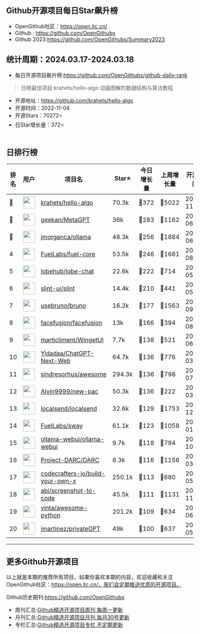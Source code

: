 ## Github开源项目每日Star飙升榜

- OpenGithub社区：https://open.itc.cn/
- Github : https://github.com/OpenGithubs
- Github 2023:https://github.com/OpenGithubs/Summary2023

## 统计周期：2024.03.17-2024.03.18

- 每日开源项目飙升榜:https://github.com/OpenGithubs/github-daily-rank



> 日榜最佳项目:krahets/hello-algo  动画图解的数据结构与算法教程

- 开源地址：https://github.com/krahets/hello-algo
- 开源时间：2022-11-04
- 开源Stars：70272⭐
- 日Star增长量：372⭐

![]()


## 日排行榜

| 排名        |  用户     |  项目名          | Star⭐          | 今日增长量     | 上周增长量      |  开源时间   |
|------------|------------|---------------|---------------- |--------------|----------------|------------|
| 🥇 | <img src="https://avatars.githubusercontent.com/u/26993056?u=12c6a8ef18768abc773c64a56a56c0fd67241ed2&v=4" alt="" size="32" height="32" width="32" data-view-component="true" class="avatar circle"> | [krahets/hello-algo](https://github.com/krahets/hello-algo)| 70.3k  | 🔺372| 🔺5022 | 2022-11-04 |
| 🥈 | <img src="https://avatars.githubusercontent.com/u/2707039?u=463185951e02a6ba817bf59f549e917b7690348c&v=4" alt="" size="32" height="32" width="32" data-view-component="true" class="avatar circle"> | [geekan/MetaGPT](https://github.com/geekan/MetaGPT)| 36k  | 🔺283| 🔺1162 | 2023-06-30 |
| 🥉 | <img src="https://avatars.githubusercontent.com/u/151674099?v=4" alt="" size="32" height="32" width="32" data-view-component="true" class="avatar circle"> | [jmorganca/ollama](https://github.com/jmorganca/ollama)| 48.3k  | 🔺256| 🔺1884 | 2023-06-27 |
| 4 | <img src="https://avatars.githubusercontent.com/u/55993183?v=4" alt="" size="32" height="32" width="32" data-view-component="true" class="avatar circle"> | [FuelLabs/fuel-core](https://github.com/FuelLabs/fuel-core)| 53.5k  | 🔺246| 🔺1681 | 2020-08-28 |
| 5 | <img src="https://avatars.githubusercontent.com/u/131470832?v=4" alt="" size="32" height="32" width="32" data-view-component="true" class="avatar circle"> | [lobehub/lobe-chat](https://github.com/lobehub/lobe-chat)| 22.6k  | 🔺222| 🔺714 | 2023-05-21 |
| 6 | <img src="https://avatars.githubusercontent.com/u/64742117?v=4" alt="" size="32" height="32" width="32" data-view-component="true" class="avatar circle"> | [slint-ui/slint](https://github.com/slint-ui/slint)| 14.4k  | 🔺210| 🔺441 | 2020-05-04 |
| 7 | <img src="https://avatars.githubusercontent.com/u/114530840?v=4" alt="" size="32" height="32" width="32" data-view-component="true" class="avatar circle"> | [usebruno/bruno](https://github.com/usebruno/bruno)| 16.2k  | 🔺177| 🔺1563 | 2022-09-28 |
| 8 | <img src="https://avatars.githubusercontent.com/u/142538020?v=4" alt="" size="32" height="32" width="32" data-view-component="true" class="avatar circle"> | [facefusion/facefusion](https://github.com/facefusion/facefusion)| 13k  | 🔺166| 🔺394 | 2023-08-18 |
| 9 | <img src="https://avatars.githubusercontent.com/u/53119851?u=23f1cd65ff87b60cf06a6704bb3292e4471ca0e5&v=4" alt="" size="32" height="32" width="32" data-view-component="true" class="avatar circle"> | [marticliment/WingetUI](https://github.com/marticliment/WingetUI)| 7.7k  | 🔺138| 🔺521 | 2021-06-15 |
| 10 | <img src="https://avatars.githubusercontent.com/u/153288546?v=4" alt="" size="32" height="32" width="32" data-view-component="true" class="avatar circle"> | [Yidadaa/ChatGPT-Next-Web](https://github.com/Yidadaa/ChatGPT-Next-Web)| 64.7k  | 🔺136| 🔺776 | 2023-03-11 |
| 11 | <img src="https://avatars.githubusercontent.com/u/170270?u=34acd557a042ac478d273a4621570cadb6b0bd89&v=4" alt="" size="32" height="32" width="32" data-view-component="true" class="avatar circle"> | [sindresorhus/awesome](https://github.com/sindresorhus/awesome)| 294.3k  | 🔺136| 🔺798 | 2014-07-11 |
| 12 | <img src="https://avatars.githubusercontent.com/u/12132898?u=c89f584d1db765170a6e0dd3f69cd859b130059e&v=4" alt="" size="32" height="32" width="32" data-view-component="true" class="avatar circle"> | [Alvin9999/new-pac](https://github.com/Alvin9999/new-pac)| 50.3k  | 🔺136| 🔺222 | 2016-03-23 |
| 13 | <img src="https://avatars.githubusercontent.com/u/120677616?v=4" alt="" size="32" height="32" width="32" data-view-component="true" class="avatar circle"> | [localsend/localsend](https://github.com/localsend/localsend)| 32.6k  | 🔺129| 🔺1753 | 2022-12-16 |
| 14 | <img src="https://avatars.githubusercontent.com/u/55993183?v=4" alt="" size="32" height="32" width="32" data-view-component="true" class="avatar circle"> | [FuelLabs/sway](https://github.com/FuelLabs/sway)| 61.1k  | 🔺123| 🔺1058 | 2021-01-20 |
| 15 | <img src="https://avatars.githubusercontent.com/u/158137808?v=4" alt="" size="32" height="32" width="32" data-view-component="true" class="avatar circle"> | [ollama-webui/ollama-webui](https://github.com/ollama-webui/ollama-webui)| 9.7k  | 🔺118| 🔺794 | 2023-10-07 |
| 16 | <img src="https://avatars.githubusercontent.com/u/119692878?v=4" alt="" size="32" height="32" width="32" data-view-component="true" class="avatar circle"> | [Project-DARC/DARC](https://github.com/Project-DARC/DARC)| 8.3k  | 🔺116| 🔺1156 | 2023-03-28 |
| 17 | <img src="https://avatars.githubusercontent.com/u/58904235?v=4" alt="" size="32" height="32" width="32" data-view-component="true" class="avatar circle"> | [codecrafters-io/build-your-own-x](https://github.com/codecrafters-io/build-your-own-x)| 250.1k  | 🔺113| 🔺680 | 2018-05-09 |
| 18 | <img src="https://avatars.githubusercontent.com/u/23818?u=20a6bb441ca25e49b4d8bdb602c171c5e1a065bf&v=4" alt="" size="32" height="32" width="32" data-view-component="true" class="avatar circle"> | [abi/screenshot-to-code](https://github.com/abi/screenshot-to-code)| 45.5k  | 🔺111| 🔺1131 | 2023-11-15 |
| 19 | <img src="https://avatars.githubusercontent.com/u/652070?u=95b472a9a11b64ee0f74512ad918d762d42c213c&v=4" alt="" size="32" height="32" width="32" data-view-component="true" class="avatar circle"> | [vinta/awesome-python](https://github.com/vinta/awesome-python)| 201.2k  | 🔺109| 🔺634 | 2014-06-28 |
| 20 | <img src="https://avatars.githubusercontent.com/u/721666?u=28a14a4e95a6b3363d30e96d86d7ef82a3ff1e68&v=4" alt="" size="32" height="32" width="32" data-view-component="true" class="avatar circle"> | [imartinez/privateGPT](https://github.com/imartinez/privateGPT)| 49k  | 🔺100| 🔺637 | 2023-05-02 |

---
## 更多Github开源项目

以上就是本期的推荐所有项目，如果你喜欢本期的内容，欢迎收藏和关注OpenGithub社区：https://open.itc.cn/，我们会定期推送优质的开源项目。

Github历史期刊:https://github.com/OpenGithubs
- 周刊汇总:[Github精选开源项目周刊,每周一更新](https://github.com/OpenGithubs/weekly)
- 月刊汇总:[Github精选开源项目月刊,每月30号更新](https://github.com/OpenGithubs/monthly)
- 专栏汇总:[Github精选开源项目专栏,不定期更新](https://github.com/OpenGithubs/selectedColumn)
